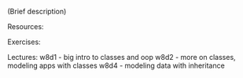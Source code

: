 (Brief description)

Resources:

Exercises:

Lectures:
	w8d1  - big intro to classes and oop
	w8d2  - more on classes, modeling apps with classes
	w8d4  - modeling data with inheritance
